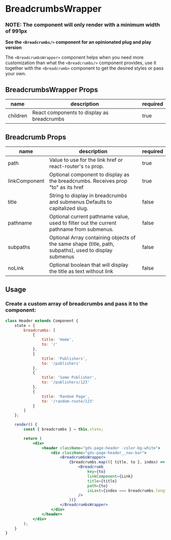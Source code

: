 # BreadcrumbsWrapper

### **NOTE**: The component will only render with a minimum width of **991px**

**See the `<Breadcrumbs/>` component for an opinionated plug and play version**

The `<BreadcrumbsWrapper>` component helps when you need more customization than what the `<Breadcrumbs/>` component provides, use it together with the `<Breadcrumb>` component to get the desired styles or pass your own.

## BreadcrumbsWrapper Props

| name     | description                                | required |
| -------- | ------------------------------------------ | -------- |
| children | React components to display as breadcrumbs | true     |

## Breadcrumb Props

| name          | description                                                                                           | required |
| ------------- | ----------------------------------------------------------------------------------------------------- | -------- |
| path          | Value to use for the link href or react-router's `to` prop.                                           | true     |
| linkComponent | Optional component to display as the breadcrumbs. Receives prop "to" as its href                      | true     |
| title         | String to display in breadcrumbs and submenus Defaults to capitalized slug.                           | false    |
| pathname      | Optional current pathname value, used to filter out the current pathname from submenus.               | false    |
| subpaths      | Optional Array containing objects of the same shape (title, path, subpaths), used to display submenus | false    |
| noLink        | Optional boolean that will display the title as text without link                                     | false    |

## Usage

### Create a custom array of breadcrumbs and pass it to the component:

```jsx
class Header extends Component {
    state = {
        breadcrumbs: [
            {
                title: 'Home',
                to: '/'
            },
            {
                title: 'Publishers',
                to: '/publishers'
            },
            {
                title: 'Some Publisher',
                to: '/publishers/123'
            },
            {
                title: 'Random Page',
                to: '/random-route/123'
            }
        ]
    };

    render() {
        const { breadcrumbs } = this.state;

        return (
            <div>
                <header className="gds-page-header -color-bg-white">
                    <div className="gds-page-header__nav-bar">
                        <BreadcrumbsWrapper>
                            {breadcrumbs.map(({ title, to }, index) => (
                                <Breadcrumb
                                    key={to}
                                    linkComponent={Link}
                                    title={title}
                                    path={to}
                                    isLast={index === breadcrumbs.length - 1}
                                />
                            ))}
                        </BreadcrumbsWrapper>
                    </div>
                </header>
            </div>
        );
    }
}
```
